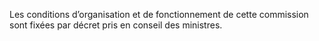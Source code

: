 Les conditions d’organisation et de fonctionnement de cette commission sont fixées par décret pris en conseil des ministres.